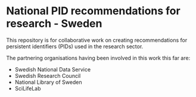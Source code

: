 # National PID recommendations for research - Sweden

This repository is for collaborative work on creating recommendations for persistent identifiers (PIDs)
used in the research sector.

The partnering organisations having been involved in this work this far are:
- Swedish National Data Service
- Swedish Research Council
- National Library of Sweden
- SciLifeLab
